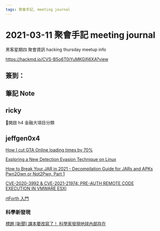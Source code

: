 ```yaml
---
tags: 聚會手記, meeting journal
---
```


2021-03-11 聚會手記 meeting journal
===

黑客星期四 聚會資訊
hacking thursday meetup info

https://hackmd.io/CVS-B5o6T0iYuMKGjfi6XA?view

簽到：
---

筆記 Note
---

## ricky

開啟 h4 金融大項目分類

## jeffgen0x4

[How I cut GTA Online loading times by 70%
](https://nee.lv/2021/02/28/How-I-cut-GTA-Online-loading-times-by-70/)

[Exploring a New Detection Evasion Technique on Linux
](https://codemuch.tech/2021/02/25/exploring-linux-evasion/)

[How to Break Your JAR in 2021 - Decompilation Guide for JARs and APKs
](https://eiken.dev/blog/2021/02/how-to-break-your-jar-in-2021-decompilation-guide-for-jars-and-apks/)
[Pwn2Own or Not2Pwn, Part 1
](https://medium.com/cognite/pwn2own-or-not2pwn-part-1-3f152c44563e)

[CVE-2020-3992 & CVE-2021-21974: PRE-AUTH REMOTE CODE EXECUTION IN VMWARE ESXI
](https://www.thezdi.com/blog/2021/3/1/cve-2020-3992-amp-cve-2021-21974-pre-auth-remote-code-execution-in-vmware-esxi)

[rtForth 入門
](https://mapacode.github.io/rtforth/)

### 科學新發現

[標題 [新聞] 課本要改寫了！ 科學家發現地球內部存在
](https://disp.cc/b/163-dhYB )